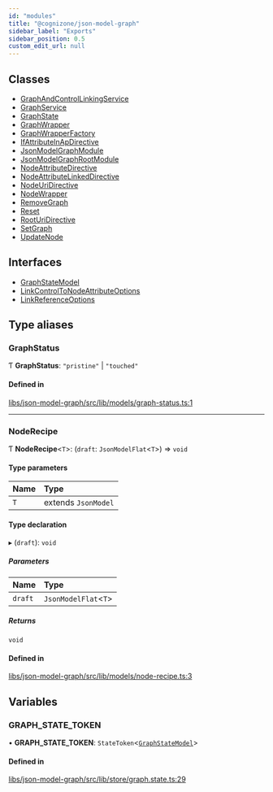 ```yaml
---
id: "modules"
title: "@cognizone/json-model-graph"
sidebar_label: "Exports"
sidebar_position: 0.5
custom_edit_url: null
---
```


## Classes

- [GraphAndControlLinkingService](classes/GraphAndControlLinkingService)
- [GraphService](classes/GraphService)
- [GraphState](classes/GraphState)
- [GraphWrapper](classes/GraphWrapper)
- [GraphWrapperFactory](classes/GraphWrapperFactory)
- [IfAttributeInApDirective](classes/IfAttributeInApDirective)
- [JsonModelGraphModule](classes/JsonModelGraphModule)
- [JsonModelGraphRootModule](classes/JsonModelGraphRootModule)
- [NodeAttributeDirective](classes/NodeAttributeDirective)
- [NodeAttributeLinkedDirective](classes/NodeAttributeLinkedDirective)
- [NodeUriDirective](classes/NodeUriDirective)
- [NodeWrapper](classes/NodeWrapper)
- [RemoveGraph](classes/RemoveGraph)
- [Reset](classes/Reset)
- [RootUriDirective](classes/RootUriDirective)
- [SetGraph](classes/SetGraph)
- [UpdateNode](classes/UpdateNode)

## Interfaces

- [GraphStateModel](interfaces/GraphStateModel)
- [LinkControlToNodeAttributeOptions](interfaces/LinkControlToNodeAttributeOptions)
- [LinkReferenceOptions](interfaces/LinkReferenceOptions)

## Type aliases

### GraphStatus

Ƭ **GraphStatus**: ``"pristine"`` \| ``"touched"``

#### Defined in

[libs/json-model-graph/src/lib/models/graph-status.ts:1](https://github.com/cognizone/ng-cognizone/blob/0401c67/libs/json-model-graph/src/lib/models/graph-status.ts#L1)

___

### NodeRecipe

Ƭ **NodeRecipe**<`T`\>: (`draft`: `JsonModelFlat`<`T`\>) => `void`

#### Type parameters

| Name | Type |
| :------ | :------ |
| `T` | extends `JsonModel` |

#### Type declaration

▸ (`draft`): `void`

##### Parameters

| Name | Type |
| :------ | :------ |
| `draft` | `JsonModelFlat`<`T`\> |

##### Returns

`void`

#### Defined in

[libs/json-model-graph/src/lib/models/node-recipe.ts:3](https://github.com/cognizone/ng-cognizone/blob/0401c67/libs/json-model-graph/src/lib/models/node-recipe.ts#L3)

## Variables

### GRAPH\_STATE\_TOKEN

• **GRAPH\_STATE\_TOKEN**: `StateToken`<[`GraphStateModel`](interfaces/GraphStateModel)\>

#### Defined in

[libs/json-model-graph/src/lib/store/graph.state.ts:29](https://github.com/cognizone/ng-cognizone/blob/0401c67/libs/json-model-graph/src/lib/store/graph.state.ts#L29)
